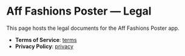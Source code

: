 # Aff Fashions Poster — Legal

This page hosts the legal documents for the Aff Fashions Poster app.

- **Terms of Service**: [terms](terms)
- **Privacy Policy**: [privacy](privacy)

